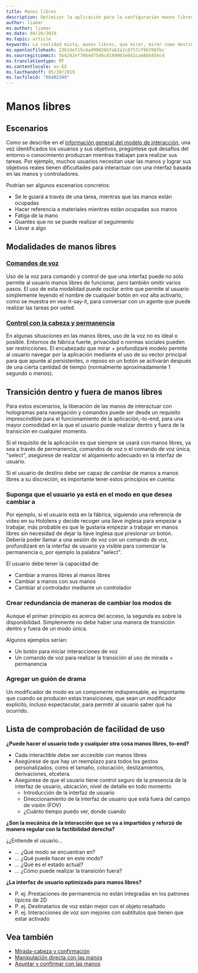 ```yaml
---
title: Manos libres
description: Optimizar la aplicación para la configuración manos libres
author: liamar
ms.author: liamar
ms.date: 04/20/2019
ms.topic: article
keywords: La realidad mixta, manos libres, que mirar, mirar como destino, interacción, diseño
ms.openlocfilehash: 23b1def15c4ad900265fab2a2c8757cf96706fbc
ms.sourcegitcommit: 5b4292ef786447549c0199003e041ca48bb454cd
ms.translationtype: MT
ms.contentlocale: es-ES
ms.lasthandoff: 05/30/2019
ms.locfileid: "66402340"
---
```

# <a name="hands-free"></a>Manos libres



## <a name="scenarios"></a>Escenarios

Como se describe en el [información general del modelo de interacción](interaction-fundamentals.md), una vez identificados los usuarios y sus objetivos, pregúntese qué desafíos del entorno o conocimiento produzcan mientras trabajan para realizar sus tareas. Por ejemplo, muchos usuarios necesitan usar las manos y lograr sus objetivos reales tienen dificultades para interactuar con una interfaz basada en las manos y controladores. 

Podrían ser algunos escenarios concretos: 
* Se le guiará a través de una tarea, mientras que las manos están ocupadas
* Hacer referencia a materiales mientras están ocupadas sus manos
* Fatiga de la mano
* Guantes que no se puede realizar el seguimiento
* Llevar a algo


## <a name="hands-free-modalities"></a>Modalidades de manos libres

### <a name="voice-commandingvoice-designmd"></a>[Comandos de voz](voice-design.md)

Uso de la voz para comando y control de que una interfaz puede no sólo permite al usuario manos libres de funcionar, pero también omitir varios pasos. El uso de esta modalidad puede oscilar entre que permite al usuario simplemente leyendo el nombre de cualquier botón en voz alta activarlo, como se muestra en vea-it-say-it, para conversar con un agente que puede realizar las tareas por usted.



### <a name="head-gaze-and-dwellgaze-and-dwellmd"></a>[Control con la cabeza y permanencia](gaze-and-dwell.md)

En algunas situaciones en las manos libres, uso de la voz no es ideal o posible. Entornos de fábrica fuerte, privacidad o normas sociales pueden ser restricciones. El encabezado que mirar + profundizaré modelo permite al usuario navegar por la aplicación mediante el uso de su vector principal para que apunte al persistentes, o reposo en un botón se activarán después de una cierta cantidad de tiempo (normalmente aproximadamente 1 segundo o menos). 


## <a name="transitioning-in-and-out-of-hands-free"></a>Transición dentro y fuera de manos libres

Para estos escenarios, la liberación de las manos de interactuar con hologramas para navegación y comandos puede ser desde un requisito imprescindible para el funcionamiento de la aplicación,-to-end, para una mayor comodidad en la que el usuario puede realizar dentro y fuera de la transición en cualquier momento. 

Si el requisito de la aplicación es que siempre se usará con manos libres, ya sea a través de permanencia, comandos de voz o el comando de voz única, "select", asegúrese de realizar el alojamiento adecuado en la interfaz de usuario. 

Si el usuario de destino debe ser capaz de cambiar de manos a manos libres a su discreción, es importante tener estos principios en cuenta:

### <a name="assume-the-user-is-already-in-the-mode-that-they-want-to-switch-to"></a>Suponga que el usuario ya está en el modo en que desea cambiar a
Por ejemplo, si el usuario está en la fábrica, siguiendo una referencia de vídeo en su Hololens y decide recoger una llave inglesa para empezar a trabajar, más probable es que le gustaría empezar a trabajar en manos libres sin necesidad de dejar la llave inglesa que presionar un botón. Debería poder llamar a una sesión de voz con un comando de voz, profundizaré en la interfaz de usuario ya visible para comenzar la permanencia o, por ejemplo la palabra "select".

El usuario debe tener la capacidad de: 
* Cambiar a manos libres al manos libres
* Cambiar a manos con sus manos
* Cambiar al controlador mediante un controlador 

### <a name="create-redundant-ways-to-switch-modes"></a>Crear redundancia de maneras de cambiar los modos de
Aunque el primer principio es acerca del acceso, la segunda es sobre la disponibilidad. Simplemente no debe haber una manera de transición dentro y fuera de un modo única. 

Algunos ejemplos serían: 
* Un botón para iniciar interacciones de voz
* Un comando de voz para realizar la transición al uso de mirada + permanencia

### <a name="add-a-dash-of-drama"></a>Agregar un guión de drama
Un modificador de modo es un componente indispensable, es importante que cuando se producen estas transiciones, que sean un modificador explícito, incluso espectacular, para permitir al usuario saber qué ha ocurrido. 


## <a name="usability-checklist"></a>Lista de comprobación de facilidad de uso

**¿Puede hacer el usuario todo y cualquier otra cosa manos libres, to-end?**
* Cada interactible debe ser accesible con manos libres
* Asegúrese de que hay un reemplazo para todos los gestos personalizados, como el tamaño, colocación, deslizamientos, derivaciones, etcetera.
* Asegúrese de que el usuario tiene control seguro de la presencia de la interfaz de usuario, ubicación, nivel de detalle en todo momento
    * Introducción de la interfaz de usuario
    * Direccionamiento de la interfaz de usuario que está fuera del campo de visión (FOV)
    * ¿Cuánto tiempo puedo ver, donde cuando

**¿Son la mecánica de la interacción que se va a impartidos y reforzó de manera regular con la factibilidad derecha?**

¿¿Entiende el usuario...
* ... ¿Qué modo se encuentran en?
* ... ¿Qué puede hacer en este modo?
* ... ¿Qué es el estado actual?
* ... ¿Cómo puede realizar la transición fuera?
    
**¿La interfaz de usuario optimizada para manos libres?**   

* P. ej. Prestaciones de permanencia no están integradas en los patrones típicos de 2D
* P. ej. Destinatarios de voz están mejor con el objeto resaltado
* P. ej. Interacciones de voz son mejores con subtítulos que tienen que estar activado


## <a name="see-also"></a>Vea también
* [Mirada-cabeza y confirmación](gaze-and-commit.md)
* [Manipulación directa con las manos](direct-manipulation.md)
* [Apuntar y confirmar con las manos](point-and-commit.md)
